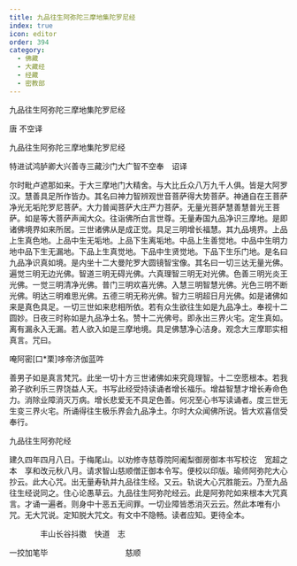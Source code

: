 ```yaml
---
title: 九品往生阿弥陀三摩地集陀罗尼经
index: true
icon: editor
order: 394
category:
  - 佛藏
  - 大藏经
  - 经藏
  - 密教部
---
```


  九品往生阿弥陀三摩地集陀罗尼经  

唐 不空译  

九品往生阿弥陀三摩地集陀罗尼经  

特进试鸿胪卿大兴善寺三藏沙门大广智不空奉　诏译  

尔时毗卢遮那如来。于大三摩地门大精舍。与大比丘众八万九千人俱。皆是大阿罗汉。慧善具足所作皆办。其名曰神力智辨观世音菩萨得大势菩萨。神通自在王菩萨净光无垢陀罗尼菩萨。大力普闻菩萨大庄严力菩萨。无量光菩萨慧善慧普光王菩萨。如是等大菩萨声闻大众。往诣佛所白言世尊。无量寿国九品净识三摩地。是即诸佛境界如来所居。三世诸佛从是成正觉。具足三明增长福慧。其九品境界。上品上生真色地。上品中生无垢地。上品下生离垢地。中品上生善觉地。中品中生明力地中品下生无漏地。下品上生真觉地。下品中生贤觉地。下品下生乐门地。是名曰九品净识真如境。是内坐十二大曼陀罗大圆镜智宝像。其名曰一切三达无量光佛。遍觉三明无边光佛。智道三明无碍光佛。六真理智三明无对光佛。色善三明光炎王光佛。一觉三明清净光佛。普门三明欢喜光佛。入慧三明智慧光佛。光色三明不断光佛。明达三明难思光佛。五德三明无称光佛。智力三明超日月光佛。如是诸佛如来是真色具足。一切三世如来悲相所依。若有众生欲往生如是九品净土。奉视十二圆妙。日夜三时称如是九品净土名。赞十二光佛号。即永出三界火宅。定生真如。离有漏永入无漏。若人欲入如是三摩地境。具足佛慧净心洁身。观念大三摩耶实相真言。咒曰。  

唵阿密[口*栗]哆帝济伽蓝吽  

善男子如是真言梵咒。此坐一切十方三世诸佛如来究竟理智。十二空愿根本。若我弟子欲利乐三界饶益人天。书写此经受持读诵者增长福乐。增益智慧才增长寿命色力。消除业障消灭万病。增长悲爱无不具足色善。何况至心书写读诵者。度三世无生变三界火宅。所诵得往生极乐界会九品净土。尔时大众闻佛所说。皆大欢喜信受奉行。  

九品往生阿弥陀经  

建久四年四月八日。于梅尾山。以劝修寺慈尊院阿阇梨御房御本书写校讫　宽超之本　享和改元秋八月。请求智山慈顺僧正御本令写。便校以印版。瑜师阿弥陀大心抄云。此大心咒。出无量寿轨并九品往生经。又云。轨说大心咒胜能云。乃至九品往生经说同之。住心论愚草云。九品往生阿弥陀经云。此是阿弥陀如来根本大咒真言。才诵一遍者。则身中十恶五无间罪。一切业障皆悉消灭云云。然此本唯有小咒。无大咒说。定知脱大咒文。有文中不隐畅。读者应知。更待全本。  

　　　　丰山长谷抖擞　快道　志  

一挍加笔毕　　　　　　　　　　慈顺  
